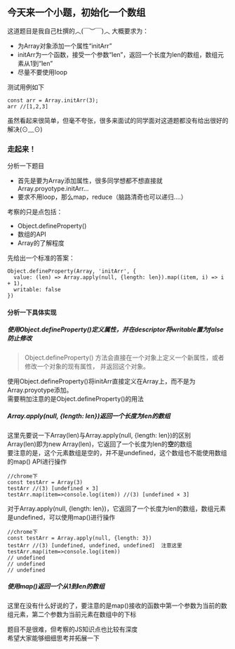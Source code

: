 ## 今天来一个小题，初始化一个数组

这道题目是我自己杜撰的︿(￣︶￣)︿
大概要求为：

- 为Array对象添加一个属性“initArr”
- initArr为一个函数，接受一个参数“len”，返回一个长度为len的数组，数组元素从1到“len”
- 尽量不要使用loop

测试用例如下
```
const arr = Array.initArr(3);
arr //[1,2,3]
```

虽然看起来很简单，但毫不夸张，很多来面试的同学面对这道题都没有给出很好的解决(⊙﹏⊙)

### 走起来！

分析一下题目
- 首先是要为Array添加属性，很多同学想都不想直接就Array.proyotype.initArr...
- 要求不用loop，那么map，reduce（脑路清奇也可以递归....）

考察的只是点包括：
- Object.defineProperty()
- 数组的API
- Array的了解程度

先给出一个标准的答案：
```
Object.defineProperty(Array, 'initArr', {
  value: (len) => Array.apply(null, {length: len}).map((item, i) => i + 1),
  writable: false
})
```

#### 分析一下具体实现

##### 使用Object.defineProperty()定义属性，并在descriptor将writable置为false防止修改
> Object.defineProperty() 方法会直接在一个对象上定义一个新属性，或者修改一个对象的现有属性， 并返回这个对象。   

使用Object.defineProperty()将initArr直接定义在Array上，而不是为Array.proyotype添加。   
需要稍加注意的是Object.defineProperty()的用法   

##### Array.apply(null, {length: len})返回一个长度为len的数组

这里先要说一下Array(len)与Array.apply(null, {length: len})的区别   
Array(len)即为new Array(len)，它返回了一个长度为len的**空**的数组   
要注意的是，这个元素数组是空的，并不是undefined，这个数组也不能使用数组的map() API进行操作
```
//chrome下
const testArr = Array(3)
testArr //(3) [undefined × 3]
testArr.map(item=>console.log(item)) //(3) [undefined × 3]
```

对于Array.apply(null, {length: len})，它返回了一个长度为len的数组，数组元素是undefined，可以使用map()进行操作
```
//chrome下
const testArr = Array.apply(null, {length: 3})
testArr //(3) [undefined, undefined, undefined]  注意这里
testArr.map(item=>console.log(item))
// undefined
// undefined
// undefined
```

##### 使用map()返回一个从1到len的数组

这里在没有什么好说的了，要注意的是map()接收的函数中第一个参数为当前的数组元素，第二个参数为当前元素在数组中的下标   



题目不是很难，但考察的JS知识点也比较有深度   
希望大家能够细细思考并拓展一下
